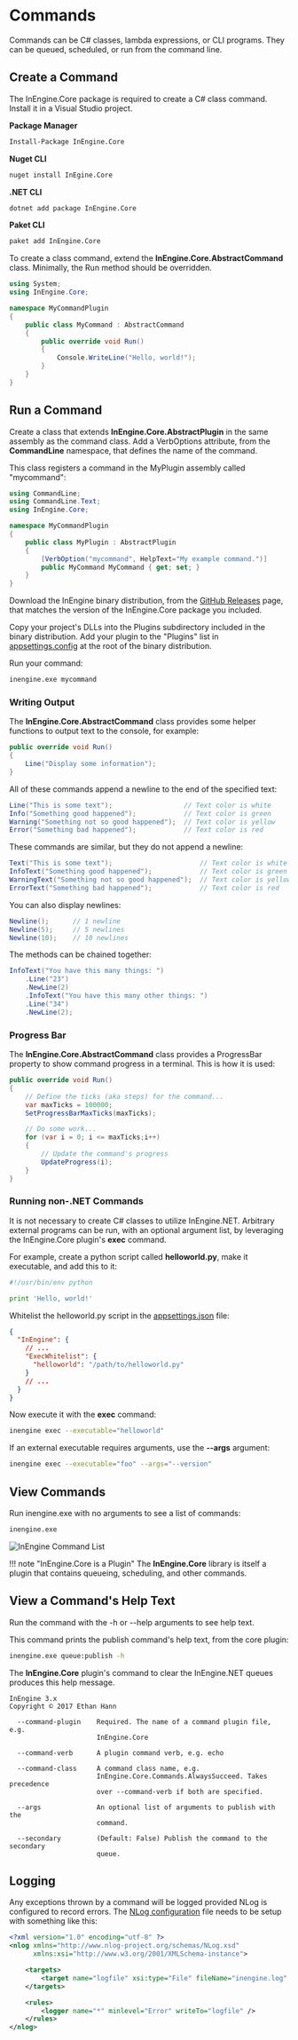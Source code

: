 # Commands

Commands can be C# classes, lambda expressions, or CLI programs.
They can be queued, scheduled, or run from the command line.

## Create a Command

The InEngine.Core package is required to create a C# class command. 
Install it in a Visual Studio project.

**Package Manager**
```bash
Install-Package InEngine.Core
```

**Nuget CLI**
```bash
nuget install InEgine.Core
```

**.NET CLI**
```bash
dotnet add package InEngine.Core
```

**Paket CLI**
```bash
paket add InEngine.Core
```

To create a class command, extend the **InEngine.Core.AbstractCommand** class.
Minimally, the Run method should be overridden.

```c#
using System;
using InEngine.Core;

namespace MyCommandPlugin
{
    public class MyCommand : AbstractCommand
    {
        public override void Run()
        {
            Console.WriteLine("Hello, world!");
        }
    }
}
```

## Run a Command

Create a class that extends **InEngine.Core.AbstractPlugin** in the same assembly as the command class.
Add a VerbOptions attribute, from the **CommandLine** namespace, that defines the name of the command. 

This class registers a command in the MyPlugin assembly called "mycommand":

```c#
using CommandLine;
using CommandLine.Text;
using InEngine.Core;

namespace MyCommandPlugin
{
    public class MyPlugin : AbstractPlugin
    {
        [VerbOption("mycommand", HelpText="My example command.")]
        public MyCommand MyCommand { get; set; }
    }
}
```

Download the InEngine binary distribution, from the [GitHub Releases](https://github.com/InEngine-NET/InEngine.NET/releases) page, that matches the version of the InEngine.Core package you included.

Copy your project's DLLs into the Plugins subdirectory included in the binary distribution. 
Add your plugin to the "Plugins" list in [appsettings.config](configuration) at the root of the binary distribution.

Run your command:

```bash
inengine.exe mycommand
```

### Writing Output

The **InEngine.Core.AbstractCommand** class provides some helper functions to output text to the console, for example:

```c#
public override void Run()
{
    Line("Display some information");
}
```

All of these commands append a newline to the end of the specified text:

```c#
Line("This is some text");                  // Text color is white
Info("Something good happened");            // Text color is green
Warning("Something not so good happened");  // Text color is yellow
Error("Something bad happened");            // Text color is red
```

These commands are similar, but they do not append a newline:

```c#
Text("This is some text");                      // Text color is white
InfoText("Something good happened");            // Text color is green
WarningText("Something not so good happened");  // Text color is yellow
ErrorText("Something bad happened");            // Text color is red
```

You can also display newlines:
 
```c#
Newline();      // 1 newline
Newline(5);     // 5 newlines
Newline(10);    // 10 newlines
```

The methods can be chained together:

```c#
InfoText("You have this many things: ")
    .Line("23")
    .NewLine(2)
    .InfoText("You have this many other things: ")
    .Line("34")
    .NewLine(2); 
```

### Progress Bar

The **InEngine.Core.AbstractCommand** class provides a ProgressBar property to show command progress in a terminal.
This is how it is used:

```c#
public override void Run()
{
    // Define the ticks (aka steps) for the command...
    var maxTicks = 100000;
    SetProgressBarMaxTicks(maxTicks);

    // Do some work...
    for (var i = 0; i <= maxTicks;i++)
    {
        // Update the command's progress
        UpdateProgress(i);
    }
}
```

### Running non-.NET Commands

It is not necessary to create C# classes to utilize InEngine.NET.
Arbitrary external programs can be run, with an optional argument list, by leveraging the InEngine.Core plugin's **exec** command.

For example, create a python script called **helloworld.py**, make it executable, and add this to it:

```python
#!/usr/bin/env python

print 'Hello, world!'
```

Whitelist the helloworld.py script in the [appsettings.json](configuration) file:

```json
{
  "InEngine": {
    // ...
    "ExecWhitelist": {
      "helloworld": "/path/to/helloworld.py"
    }
    // ...
  }
}
```

Now execute it with the **exec** command:

```bash
inengine exec --executable="helloworld"
```

If an external executable requires arguments, use the **--args** argument:

```bash
inengine exec --executable="foo" --args="--version"
```

## View Commands

Run inengine.exe with no arguments to see a list of commands:

```bash
inengine.exe
```

![InEngine Command List](images/commands.png)


!!! note "InEngine.Core is a Plugin"
    The **InEngine.Core** library is itself a plugin that contains queueing, scheduling, and other commands. 


## View a Command's Help Text

Run the command with the -h or --help arguments to see help text.

This command prints the publish command's help text, from the core plugin:

```bash
inengine.exe queue:publish -h
```

The **InEngine.Core** plugin's command to clear the InEngine.NET queues produces this help message. 

```text
InEngine 3.x
Copyright © 2017 Ethan Hann

  --command-plugin    Required. The name of a command plugin file, e.g. 
                      InEngine.Core

  --command-verb      A plugin command verb, e.g. echo

  --command-class     A command class name, e.g. 
                      InEngine.Core.Commands.AlwaysSucceed. Takes precedence 
                      over --command-verb if both are specified.

  --args              An optional list of arguments to publish with the 
                      command.

  --secondary         (Default: False) Publish the command to the secondary 
                      queue.
```

## Logging

Any exceptions thrown by a command will be logged provided NLog is configured to record errors. 
The [NLog configuration](https://github.com/NLog/NLog/wiki/Tutorial#configuration) file needs to be setup with something like this: 

```xml
<?xml version="1.0" encoding="utf-8" ?>
<nlog xmlns="http://www.nlog-project.org/schemas/NLog.xsd"
      xmlns:xsi="http://www.w3.org/2001/XMLSchema-instance">

    <targets>
        <target name="logfile" xsi:type="File" fileName="inengine.log" />
    </targets>

    <rules>
        <logger name="*" minlevel="Error" writeTo="logfile" />
    </rules>
</nlog>
```
